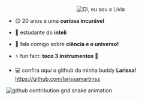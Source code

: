 <p align="center">
  <img src="https://github.com/liviatavares/liviatavares/raw/main/assets/headergithub.gif" alt="Oi, eu sou a Lívia">
</p>

- 😊 20 anos e uma **curiosa incurável**

- 🌱 estudante do **inteli**

- 💬 fale comigo sobre **ciência e o universo!**

- ⚡ fun fact: **toco 3 instrumentos 🎹**

- 💻 confira *aqui* o github da minha buddy **Larissa**! https://github.com/larissamartinsz
<picture>
  <source media="(prefers-color-scheme: dark)" srcset="https://raw.githubusercontent.com/liviatavares/liviatavares/output/github-contribution-grid-snake-dark.svg">
  <source media="(prefers-color-scheme: light)" srcset="https://raw.githubusercontent.com/liviatavares/YourUser/liviatavares/github-contribution-grid-snake.svg">
  <img alt="github contribution grid snake animation" src="https://raw.githubusercontent.com/liviatavares/YourUser/liviatavares/github-contribution-grid-snake.svg">
</picture>
